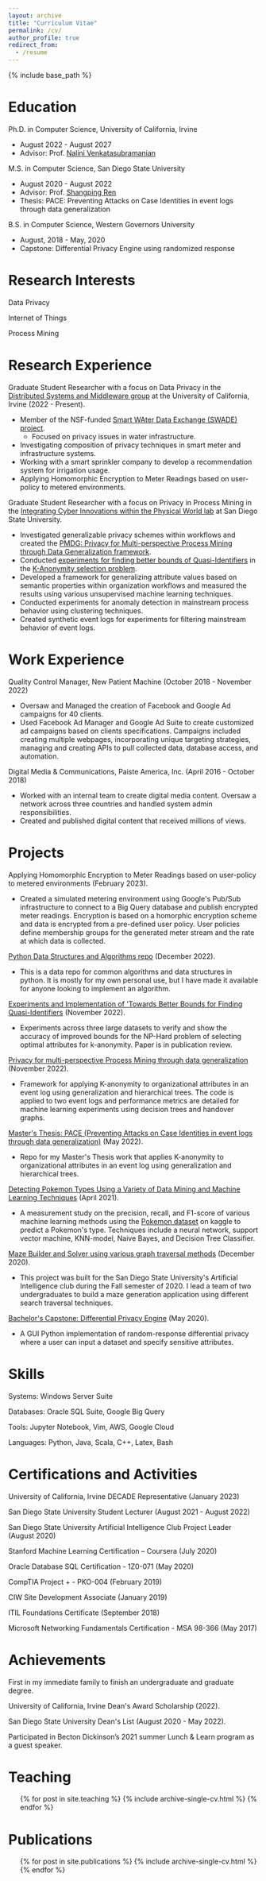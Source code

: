 ```yaml
---
layout: archive
title: "Curriculum Vitae"
permalink: /cv/
author_profile: true
redirect_from:
  - /resume
---
```


{% include base_path %}

Education
======
Ph.D. in Computer Science, University of California, Irvine
* August 2022 - August 2027
* Advisor: Prof. [Nalini Venkatasubramanian](https://nalini.ics.uci.edu/)

M.S. in Computer Science, San Diego State University 
* August 2020 - August 2022
* Advisor: Prof. [Shangping Ren](https://icip.sdsu.edu/memberProfile/shangping.html)
* Thesis: PACE: Preventing Attacks on Case Identities in event logs through data generalization

B.S. in Computer Science, Western Governors University
* August, 2018 - May, 2020
* Capstone: Differential Privacy Engine using randomized response

Research Interests
======
Data Privacy 

Internet of Things

Process Mining 

Research Experience
======
Graduate Student Researcher with a focus on Data Privacy in the [Distributed Systems and Middleware group](https://www.ics.uci.edu/~dsm/members.html) at the University of California, Irvine (2022 - Present).
  * Member of the NSF-funded [Smart WAter Data Exchange (SWADE) project](https://sites.uci.edu/swade/).
    * Focused on privacy issues in water infrastructure.
  * Investigating composition of privacy techniques in smart meter and infrastructure systems.
  * Working with a smart sprinkler company to develop a recommendation system for irrigation usage.
  * Applying Homomorphic Encryption to Meter Readings based on user-policy to metered environments.
  
Graduate Student Researcher with a focus on Privacy in Process Mining in the [Integrating Cyber Innovations within the Physical World lab](https://icip.sdsu.edu/) at San Diego State University.
  * Investigated generalizable privacy schemes within workflows and created the [PMDG: Privacy for Multi-perspective Process Mining through Data Generalization framework](https://github.com/Ryanhilde/PMDG_Framework).
  * Conducted [experiments for finding better bounds of Quasi-Identifiers](https://github.com/Ryanhilde/min_set_cover) in the [K-Anonymity selection problem](https://arxiv.org/abs/2211.13882).
  * Developed a framework for generalizing attribute values based on semantic properties within organization workflows and measured the results using various unsupervised machine learning techniques.
  * Conducted experiments for anomaly detection in mainstream process behavior using clustering techniques.
  * Created synthetic event logs for experiments for filtering mainstream behavior of event logs.

Work Experience
======
Quality Control Manager, New Patient Machine (October 2018 - November 2022)
  * Oversaw and Managed the creation of Facebook and Google Ad campaigns for 40 clients.
  * Used Facebook Ad Manager and Google Ad Suite to create customized ad campaigns based on clients specifications. Campaigns included creating multiple webpages, incorporating unique targeting strategies, managing and creating APIs to pull collected data, database access, and automation.

Digital Media & Communications, Paiste America, Inc. (April 2016 - October 2018)
  * Worked with an internal team to create digital media content. Oversaw a network across three countries and handled system admin responsibilities.
  * Created and published digital content that received millions of views. 
  
Projects
======
Applying Homomorphic Encryption to Meter Readings based on user-policy to metered environments (February 2023).
* Created a simulated metering environment using Google's Pub/Sub infrastructure to connect to a Big Query database and publish encrypted meter readings. Encryption is based on a homorphic encryption scheme and data is encrypted from a pre-defined user policy. User policies define membership groups for the generated meter stream and the rate at which data is collected.  

[Python Data Structures and Algorithms repo](https://github.com/Ryanhilde/DS_and_Algs) (December 2022).
* This is a data repo for common algorithms and data structures in python. It is mostly for my own personal use, but I have made it available for anyone looking to implement an algorithm.

[Experiments and Implementation of 'Towards Better Bounds for Finding Quasi-Identifiers](https://github.com/Ryanhilde/min_set_cover/tree/main) (November 2022).
* Experiments across three large datasets to verify and show the accuracy of improved bounds for the NP-Hard problem of selecting optimal attributes for k-anonymity. Paper is in publication review.

[Privacy for multi-perspective Process Mining through data generalization](https://github.com/Ryanhilde/PMDG_Framework) (November 2022).
* Framework for applying K-anonymity to organizational attributes in an event log using generalization and hierarchical trees. The code is applied to two event logs and performance metrics are detailed for machine learning experiments using decision trees and handover graphs.

[Master's Thesis: PACE (Preventing Attacks on Case Identities in event logs through data generalization)](https://github.com/Ryanhilde/PACE_Framework) (May 2022).
* Repo for my Master's Thesis work that applies K-anonymity to organizational attributes in an event log using generalization and hierarchical trees.

[Detecting Pokemon Types Using a Variety of Data Mining and Machine Learning Techniques](https://github.com/Ryanhilde/sdsu_data_mining_project) (April 2021).
* A measurement study on the precision, recall, and F1-score of various machine learning methods using the [Pokemon dataset](https://www.kaggle.com/datasets/rounakbanik/pokemon) on kaggle to predict a Pokemon's type. Techniques include a neural network, support vector machine, KNN-model, Naive Bayes, and Decision Tree Classifier.

[Maze Builder and Solver using various graph traversal methods](https://github.com/Ryanhilde/AI_Club_Maze_Builder) (December 2020).
* This project was built for the San Diego State University's Artificial Intelligence club during the Fall semester of 2020. I lead a team of two undergraduates to build a maze generation application using different search traversal techniques.

[Bachelor's Capstone: Differential Privacy Engine](https://github.com/Ryanhilde/WGU-C964-Capstone) (May 2020).
* A GUI Python implementation of random-response differential privacy where a user can input a dataset and specify sensitive attributes.

Skills
======
Systems: Windows Server Suite

Databases: Oracle SQL Suite, Google Big Query

Tools: Jupyter Notebook, Vim, AWS, Google Cloud

Languages: Python, Java, Scala, C++, Latex, Bash


  
Certifications and Activities
======
University of California, Irvine DECADE Representative (January 2023)

San Diego State University Student Lecturer (August 2021 - August 2022)

San Diego State University Artificial Intelligence Club Project Leader (August 2020)

Stanford Machine Learning Certification – Coursera (July 2020)

Oracle Database SQL Certification - 1Z0-071 (May 2020)

CompTIA Project + - PKO-004 (February 2019)

CIW Site Development Associate (January 2019)

ITIL Foundations Certificate (September 2018)

Microsoft Networking Fundamentals Certification - MSA 98-366 (May 2017)

Achievements
======
First in my immediate family to finish an undergraduate and graduate degree. 

University of California, Irvine Dean's Award Scholarship (2022).

San Diego State University Dean's List (August 2020 - May 2022).

Participated in Becton Dickinson’s 2021 summer Lunch & Learn program as a guest speaker.

Teaching
======
  <ul>{% for post in site.teaching %}
    {% include archive-single-cv.html %}
  {% endfor %}</ul>

Publications
======
  <ul>{% for post in site.publications %}
    {% include archive-single-cv.html %}
  {% endfor %}</ul>
